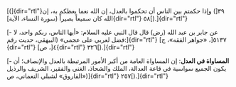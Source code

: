 [(]{dir="rtl"}٣٩[) وإذا حكمتم بين الناس أن تحكموا بالعدل، إن الله نعما
يعظكم به، إن الله كان سميعاً بصيراً (سورة النساء، الآية]{dir="rtl"}
٥٨[).]{dir="rtl"}

[- عن جابر بن عبد الله (رض) قال قال النبي عليه السلام: «أيها الناس، ربكم
واحد، لا فضل لعربي على عجمي» (البيهقي، حديث رقم:]{dir="rtl"} ٥١٣٧[،
«جواهر الفقه»، ج]{dir="rtl"} ٤[، ص]{dir="rtl"} ٣٢٦[).]{dir="rtl"}

[**- المساواة في العدل**: إن المساواة العامة من أكبر الأمور المرتبطة
بالعدل والإنصاف؛ أن يكون الجميع سواسية في قاعة العدالة، الملك والشحاذ،
الغني والفقير، الشريف والرذيل («الفاروق» لشبلي النعماني، ص]{dir="rtl"}
٢٥٧[).]{dir="rtl"}
